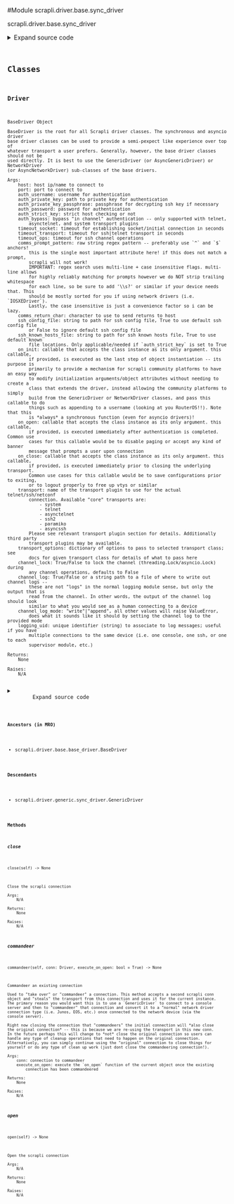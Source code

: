 <link rel="preload stylesheet" as="style" href="https://cdnjs.cloudflare.com/ajax/libs/10up-sanitize.css/11.0.1/sanitize.min.css" integrity="sha256-PK9q560IAAa6WVRRh76LtCaI8pjTJ2z11v0miyNNjrs=" crossorigin>
<link rel="preload stylesheet" as="style" href="https://cdnjs.cloudflare.com/ajax/libs/10up-sanitize.css/11.0.1/typography.min.css" integrity="sha256-7l/o7C8jubJiy74VsKTidCy1yBkRtiUGbVkYBylBqUg=" crossorigin>
<link rel="stylesheet preload" as="style" href="https://cdnjs.cloudflare.com/ajax/libs/highlight.js/10.1.1/styles/github.min.css" crossorigin>
<script defer src="https://cdnjs.cloudflare.com/ajax/libs/highlight.js/10.1.1/highlight.min.js" integrity="sha256-Uv3H6lx7dJmRfRvH8TH6kJD1TSK1aFcwgx+mdg3epi8=" crossorigin></script>
<script>window.addEventListener('DOMContentLoaded', () => hljs.initHighlighting())</script>















#Module scrapli.driver.base.sync_driver

scrapli.driver.base.sync_driver

<details class="source">
    <summary>
        <span>Expand source code</span>
    </summary>
    <pre>
        <code class="python">
"""scrapli.driver.base.sync_driver"""
from types import TracebackType
from typing import Any, Optional, Type

from scrapli.channel import Channel
from scrapli.driver.base.base_driver import BaseDriver
from scrapli.exceptions import ScrapliValueError
from scrapli.transport import ASYNCIO_TRANSPORTS


class Driver(BaseDriver):
    def __init__(self, **kwargs: Any):
        super().__init__(**kwargs)

        if self.transport_name in ASYNCIO_TRANSPORTS:
            raise ScrapliValueError(
                "provided transport is *not* an sync transport, must use an sync transport with"
                " the (sync)Driver(s)"
            )

        self.channel = Channel(
            transport=self.transport,
            base_channel_args=self._base_channel_args,
        )

    def __enter__(self) -> "Driver":
        """
        Enter method for context manager

        Args:
            N/A

        Returns:
            Driver: opened Driver object

        Raises:
            N/A

        """
        self.open()
        return self

    def __exit__(
        self,
        exception_type: Optional[Type[BaseException]],
        exception_value: Optional[BaseException],
        traceback: Optional[TracebackType],
    ) -> None:
        """
        Exit method to cleanup for context manager

        Args:
            exception_type: exception type being raised
            exception_value: message from exception being raised
            traceback: traceback from exception being raised

        Returns:
            None

        Raises:
            N/A

        """
        self.close()

    def open(self) -> None:
        """
        Open the scrapli connection

        Args:
            N/A

        Returns:
            None

        Raises:
            N/A

        """
        self._pre_open_closing_log(closing=False)

        self.transport.open()
        self.channel.open()

        if self.transport_name in ("system",) and not self.auth_bypass:
            self.channel.channel_authenticate_ssh(
                auth_password=self.auth_password,
                auth_private_key_passphrase=self.auth_private_key_passphrase,
            )
        if (
            self.transport_name
            in (
                "telnet",
                "asynctelnet",
            )
            and not self.auth_bypass
        ):
            self.channel.channel_authenticate_telnet(
                auth_username=self.auth_username, auth_password=self.auth_password
            )

        if self.on_open:
            self.on_open(self)

        self._post_open_closing_log(closing=False)

    def close(self) -> None:
        """
        Close the scrapli connection

        Args:
            N/A

        Returns:
            None

        Raises:
            N/A

        """
        self._pre_open_closing_log(closing=True)

        if self.on_close:
            self.on_close(self)

        self.transport.close()
        self.channel.close()

        self._post_open_closing_log(closing=True)

    def commandeer(self, conn: "Driver", execute_on_open: bool = True) -> None:
        """
        Commandeer an existing connection

        Used to "take over" or "commandeer" a connection. This method accepts a second scrapli conn
        object and "steals" the transport from this connection and uses it for the current instance.
        The primary reason you would want this is to use a `GenericDriver` to connect to a console
        server and then to "commandeer" that connection and convert it to a "normal" network driver
        connection type (i.e. Junos, EOS, etc.) once connected to the network device (via the
        console server).

        Right now closing the connection that "commandeers" the initial connection will *also close
        the original connection* -- this is because we are re-using the transport in this new conn.
        In the future perhaps this will change to *not* close the original connection so users can
        handle any type of cleanup operations that need to happen on the original connection.
        Alternatively, you can simply continue using the "original" connection to close things for
        yourself or do any type of clean up work (just dont close the commandeering connection!).

        Args:
            conn: connection to commandeer
            execute_on_open: execute the `on_open` function of the current object once the existing
                connection has been commandeered

        Returns:
            None

        Raises:
            N/A

        """
        original_logger = conn.logger
        original_transport = conn.transport
        original_transport_logger = conn.transport.logger
        original_channel_logger = conn.channel.logger
        original_channel_channel_log = conn.channel.channel_log

        self.logger = original_logger
        self.channel.logger = original_channel_logger
        self.channel.transport = original_transport
        self.transport = original_transport
        self.transport.logger = original_transport_logger

        if original_channel_channel_log is not None:
            # if the original connection had a channel log we also commandeer that; note that when
            # the new connection is closed this will also close the channel log; see docstring.
            self.channel.channel_log = original_channel_channel_log

        if execute_on_open is True and self.on_open is not None:
            self.on_open(self)
        </code>
    </pre>
</details>




## Classes

### Driver


```text
BaseDriver Object

BaseDriver is the root for all Scrapli driver classes. The synchronous and asyncio driver
base driver classes can be used to provide a semi-pexpect like experience over top of
whatever transport a user prefers. Generally, however, the base driver classes should not be
used directly. It is best to use the GenericDriver (or AsyncGenericDriver) or NetworkDriver
(or AsyncNetworkDriver) sub-classes of the base drivers.

Args:
    host: host ip/name to connect to
    port: port to connect to
    auth_username: username for authentication
    auth_private_key: path to private key for authentication
    auth_private_key_passphrase: passphrase for decrypting ssh key if necessary
    auth_password: password for authentication
    auth_strict_key: strict host checking or not
    auth_bypass: bypass "in channel" authentication -- only supported with telnet,
        asynctelnet, and system transport plugins
    timeout_socket: timeout for establishing socket/initial connection in seconds
    timeout_transport: timeout for ssh|telnet transport in seconds
    timeout_ops: timeout for ssh channel operations
    comms_prompt_pattern: raw string regex pattern -- preferably use `^` and `$` anchors!
        this is the single most important attribute here! if this does not match a prompt,
        scrapli will not work!
        IMPORTANT: regex search uses multi-line + case insensitive flags. multi-line allows
        for highly reliably matching for prompts however we do NOT strip trailing whitespace
        for each line, so be sure to add '\\s?' or similar if your device needs that. This
        should be mostly sorted for you if using network drivers (i.e. `IOSXEDriver`).
        Lastly, the case insensitive is just a convenience factor so i can be lazy.
    comms_return_char: character to use to send returns to host
    ssh_config_file: string to path for ssh config file, True to use default ssh config file
        or False to ignore default ssh config file
    ssh_known_hosts_file: string to path for ssh known hosts file, True to use default known
        file locations. Only applicable/needed if `auth_strict_key` is set to True
    on_init: callable that accepts the class instance as its only argument. this callable,
        if provided, is executed as the last step of object instantiation -- its purpose is
        primarily to provide a mechanism for scrapli community platforms to have an easy way
        to modify initialization arguments/object attributes without needing to create a
        class that extends the driver, instead allowing the community platforms to simply
        build from the GenericDriver or NetworkDriver classes, and pass this callable to do
        things such as appending to a username (looking at you RouterOS!!). Note that this
        is *always* a synchronous function (even for asyncio drivers)!
    on_open: callable that accepts the class instance as its only argument. this callable,
        if provided, is executed immediately after authentication is completed. Common use
        cases for this callable would be to disable paging or accept any kind of banner
        message that prompts a user upon connection
    on_close: callable that accepts the class instance as its only argument. this callable,
        if provided, is executed immediately prior to closing the underlying transport.
        Common use cases for this callable would be to save configurations prior to exiting,
        or to logout properly to free up vtys or similar
    transport: name of the transport plugin to use for the actual telnet/ssh/netconf
        connection. Available "core" transports are:
            - system
            - telnet
            - asynctelnet
            - ssh2
            - paramiko
            - asyncssh
        Please see relevant transport plugin section for details. Additionally third party
        transport plugins may be available.
    transport_options: dictionary of options to pass to selected transport class; see
        docs for given transport class for details of what to pass here
    channel_lock: True/False to lock the channel (threading.Lock/asyncio.Lock) during
        any channel operations, defaults to False
    channel_log: True/False or a string path to a file of where to write out channel logs --
        these are not "logs" in the normal logging module sense, but only the output that is
        read from the channel. In other words, the output of the channel log should look
        similar to what you would see as a human connecting to a device
    channel_log_mode: "write"|"append", all other values will raise ValueError,
        does what it sounds like it should by setting the channel log to the provided mode
    logging_uid: unique identifier (string) to associate to log messages; useful if you have
        multiple connections to the same device (i.e. one console, one ssh, or one to each
        supervisor module, etc.)

Returns:
    None

Raises:
    N/A
```

<details class="source">
    <summary>
        <span>Expand source code</span>
    </summary>
    <pre>
        <code class="python">
class Driver(BaseDriver):
    def __init__(self, **kwargs: Any):
        super().__init__(**kwargs)

        if self.transport_name in ASYNCIO_TRANSPORTS:
            raise ScrapliValueError(
                "provided transport is *not* an sync transport, must use an sync transport with"
                " the (sync)Driver(s)"
            )

        self.channel = Channel(
            transport=self.transport,
            base_channel_args=self._base_channel_args,
        )

    def __enter__(self) -> "Driver":
        """
        Enter method for context manager

        Args:
            N/A

        Returns:
            Driver: opened Driver object

        Raises:
            N/A

        """
        self.open()
        return self

    def __exit__(
        self,
        exception_type: Optional[Type[BaseException]],
        exception_value: Optional[BaseException],
        traceback: Optional[TracebackType],
    ) -> None:
        """
        Exit method to cleanup for context manager

        Args:
            exception_type: exception type being raised
            exception_value: message from exception being raised
            traceback: traceback from exception being raised

        Returns:
            None

        Raises:
            N/A

        """
        self.close()

    def open(self) -> None:
        """
        Open the scrapli connection

        Args:
            N/A

        Returns:
            None

        Raises:
            N/A

        """
        self._pre_open_closing_log(closing=False)

        self.transport.open()
        self.channel.open()

        if self.transport_name in ("system",) and not self.auth_bypass:
            self.channel.channel_authenticate_ssh(
                auth_password=self.auth_password,
                auth_private_key_passphrase=self.auth_private_key_passphrase,
            )
        if (
            self.transport_name
            in (
                "telnet",
                "asynctelnet",
            )
            and not self.auth_bypass
        ):
            self.channel.channel_authenticate_telnet(
                auth_username=self.auth_username, auth_password=self.auth_password
            )

        if self.on_open:
            self.on_open(self)

        self._post_open_closing_log(closing=False)

    def close(self) -> None:
        """
        Close the scrapli connection

        Args:
            N/A

        Returns:
            None

        Raises:
            N/A

        """
        self._pre_open_closing_log(closing=True)

        if self.on_close:
            self.on_close(self)

        self.transport.close()
        self.channel.close()

        self._post_open_closing_log(closing=True)

    def commandeer(self, conn: "Driver", execute_on_open: bool = True) -> None:
        """
        Commandeer an existing connection

        Used to "take over" or "commandeer" a connection. This method accepts a second scrapli conn
        object and "steals" the transport from this connection and uses it for the current instance.
        The primary reason you would want this is to use a `GenericDriver` to connect to a console
        server and then to "commandeer" that connection and convert it to a "normal" network driver
        connection type (i.e. Junos, EOS, etc.) once connected to the network device (via the
        console server).

        Right now closing the connection that "commandeers" the initial connection will *also close
        the original connection* -- this is because we are re-using the transport in this new conn.
        In the future perhaps this will change to *not* close the original connection so users can
        handle any type of cleanup operations that need to happen on the original connection.
        Alternatively, you can simply continue using the "original" connection to close things for
        yourself or do any type of clean up work (just dont close the commandeering connection!).

        Args:
            conn: connection to commandeer
            execute_on_open: execute the `on_open` function of the current object once the existing
                connection has been commandeered

        Returns:
            None

        Raises:
            N/A

        """
        original_logger = conn.logger
        original_transport = conn.transport
        original_transport_logger = conn.transport.logger
        original_channel_logger = conn.channel.logger
        original_channel_channel_log = conn.channel.channel_log

        self.logger = original_logger
        self.channel.logger = original_channel_logger
        self.channel.transport = original_transport
        self.transport = original_transport
        self.transport.logger = original_transport_logger

        if original_channel_channel_log is not None:
            # if the original connection had a channel log we also commandeer that; note that when
            # the new connection is closed this will also close the channel log; see docstring.
            self.channel.channel_log = original_channel_channel_log

        if execute_on_open is True and self.on_open is not None:
            self.on_open(self)
        </code>
    </pre>
</details>


#### Ancestors (in MRO)
- scrapli.driver.base.base_driver.BaseDriver
#### Descendants
- scrapli.driver.generic.sync_driver.GenericDriver
#### Methods

    

##### close
`close(self) ‑> None`

```text
Close the scrapli connection

Args:
    N/A

Returns:
    None

Raises:
    N/A
```



    

##### commandeer
`commandeer(self, conn: Driver, execute_on_open: bool = True) ‑> None`

```text
Commandeer an existing connection

Used to "take over" or "commandeer" a connection. This method accepts a second scrapli conn
object and "steals" the transport from this connection and uses it for the current instance.
The primary reason you would want this is to use a `GenericDriver` to connect to a console
server and then to "commandeer" that connection and convert it to a "normal" network driver
connection type (i.e. Junos, EOS, etc.) once connected to the network device (via the
console server).

Right now closing the connection that "commandeers" the initial connection will *also close
the original connection* -- this is because we are re-using the transport in this new conn.
In the future perhaps this will change to *not* close the original connection so users can
handle any type of cleanup operations that need to happen on the original connection.
Alternatively, you can simply continue using the "original" connection to close things for
yourself or do any type of clean up work (just dont close the commandeering connection!).

Args:
    conn: connection to commandeer
    execute_on_open: execute the `on_open` function of the current object once the existing
        connection has been commandeered

Returns:
    None

Raises:
    N/A
```



    

##### open
`open(self) ‑> None`

```text
Open the scrapli connection

Args:
    N/A

Returns:
    None

Raises:
    N/A
```